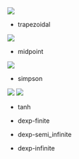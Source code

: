 

<img src="https://latex.codecogs.com/gif.latex?\displaystyle&space;\int_a^b&space;f(x)dx" />

* trapezoidal
<img src="https://latex.codecogs.com/gif.latex?\displaystyle&space;\int_a^b&space;f(x)dx&space;\approx&space;h\left(\frac{1}{2}f(a)&plus;\sum_{i=1}^{n-1}f(a&plus;hi)&plus;\frac{1}{2}f(b)\right),h=\frac{b-a}{N}" />

* midpoint
<img src="https://latex.codecogs.com/gif.latex?\displaystyle&space;\int_a^b&space;f(x)dx&space;\approx&space;\sum_{i=1}^{n-1}f(a&plus;h(i-1/2)),h=\frac{b-a}{N}" />

* simpson
<img src="https://latex.codecogs.com/gif.latex?S_n=\frac{h}{3}\left(\frac{1}{2}f(a)&plus;\sum_{i=1}^{n-1}f(a&plus;hi)&plus;\frac{1}{2}f(b)&plus;2\sum_{i=1}^{n-1}f(a&plus;h(i-1/2))\right)" />

<img src="https://latex.codecogs.com/gif.latex?h=\frac{b-a}{N}" />

* tanh

* dexp-finite

* dexp-semi_infinite

* dexp-infinite
